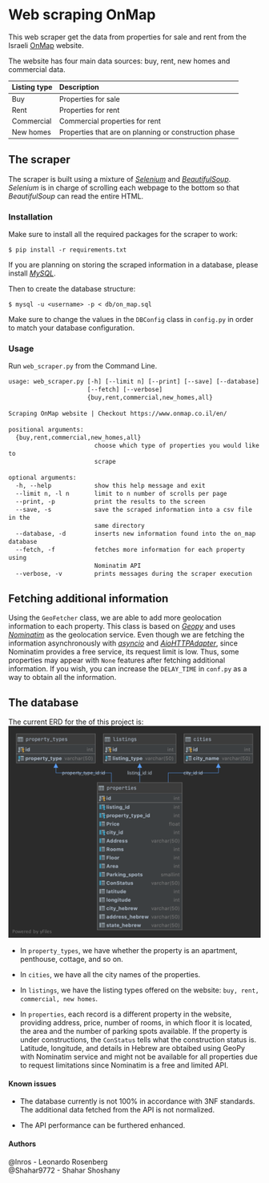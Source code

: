# Web scraping OnMap

This web scraper get the data from properties for sale and rent from  the Israeli [OnMap](https://www.onmap.co.il/en/)  website.

The website has four main data sources: buy, rent, new homes and commercial data.

| **Listing type** | **Description**|
| :-------------|:---------------|
| Buy | Properties for sale |
| Rent | Properties for rent |
| Commercial | Commercial properties for rent|
| New homes| Properties that are on planning or construction phase|


## The scraper

The scraper is built using a mixture of [*Selenium*][selenium-site] and [*BeautifulSoup*][bs4-site].
*Selenium* is in charge of scrolling each webpage to the bottom so that *BeautifulSoup* can read the entire HTML.

### Installation
Make sure to install all the required packages for the scraper to work:
```console
$ pip install -r requirements.txt
```

If you are planning on storing the scraped information in a database, please install [*MySQL*][mysql].

Then to create the database structure:
```console
$ mysql -u <username> -p < db/on_map.sql
```

Make sure to change the values in the `DBConfig` class in `config.py` in order to match your database configuration.



### Usage

Run `web_scraper.py` from the Command Line.

```console
usage: web_scraper.py [-h] [--limit n] [--print] [--save] [--database]
                      [--fetch] [--verbose]
                      {buy,rent,commercial,new_homes,all}

Scraping OnMap website | Checkout https://www.onmap.co.il/en/

positional arguments:
  {buy,rent,commercial,new_homes,all}
                        choose which type of properties you would like to
                        scrape

optional arguments:
  -h, --help            show this help message and exit
  --limit n, -l n       limit to n number of scrolls per page
  --print, -p           print the results to the screen
  --save, -s            save the scraped information into a csv file in the
                        same directory
  --database, -d        inserts new information found into the on_map database
  --fetch, -f           fetches more information for each property using
                        Nominatim API
  --verbose, -v         prints messages during the scraper execution
```

## Fetching additional information

Using the `GeoFetcher` class, we are able to add more geolocation information to each property.
This class is based on [*Geopy*][geopy] and uses [*Nominatim*][nominatim] as the geolocation service.
Even though we are fetching the information asynchronously with [*asyncio*][asyncio-docs] and [*AioHTTPAdapter*][adapter], since Nominatim provides a free service, its request limit is low. 
Thus, some properties may appear with `None` features after fetching additional information.
If you wish, you can increase the `DELAY_TIME` in `conf.py` as a way to obtain all the information.

## The database

The current ERD for the of this project is:
![](db/on_map_cloud.png)

- In `property_types`, we have whether the property is an apartment, penthouse, cottage, and so on.

- In `cities`, we have all the city names of the properties.

- In `listings`, we have the listing types offered on the website: `buy, rent, commercial, new homes`.

- In `properties`, each record is a different property in the website, providing address, price, number of rooms, in which floor it is located, the area and the number of parking spots available.
If the property is under constructions, the `ConStatus` tells what the construction status is. Latitude, longitude, and details in Hebrew are obtaibed using GeoPy with Nominatim service and might not be available for all properties due to request limitations since Nominatim is a free and limited API.
  

#### Known issues
- The database currently is not 100% in accordance with 3NF standards. The additional data fetched from the API is not normalized.

- The API performance can be furthered enhanced.

#### Authors
@lnros - Leonardo Rosenberg <br>
@Shahar9772 - Shahar Shoshany


[selenium-site]: https://selenium-python.readthedocs.io/

[bs4-site]: https://readthedocs.org/projects/beautiful-soup-4/

[geopy]: https://geopy.readthedocs.io/en/stable/#module-geopy.geocoders

[nominatim]: https://nominatim.org/release-docs/develop/

[asyncio-docs]: https://docs.python.org/3/library/asyncio.html

[adapter]: https://docs.aiohttp.org/en/stable/ 

[mysql]: https://www.mysql.com/downloads/